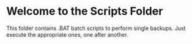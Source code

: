 Welcome to the Scripts Folder
=============================

This folder contains .BAT batch scripts to perform single backups. Just execute the appropriate ones, one after another.
